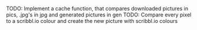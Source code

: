 TODO: Implement a cache function, that compares downloaded pictures in pics, .jpg's in jpg and generated pictures in gen
TODO: Compare every pixel to a scribbl.io colour and create the new picture with scribbl.io colours
